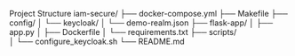 Project Structure
iam-secure/
├── docker-compose.yml
├── Makefile
├── config/
│   └── keycloak/
│       └── demo-realm.json
├── flask-app/
│   ├── app.py
│   ├── Dockerfile
│   └── requirements.txt
├── scripts/                  
│   └── configure_keycloak.sh
└── README.md
